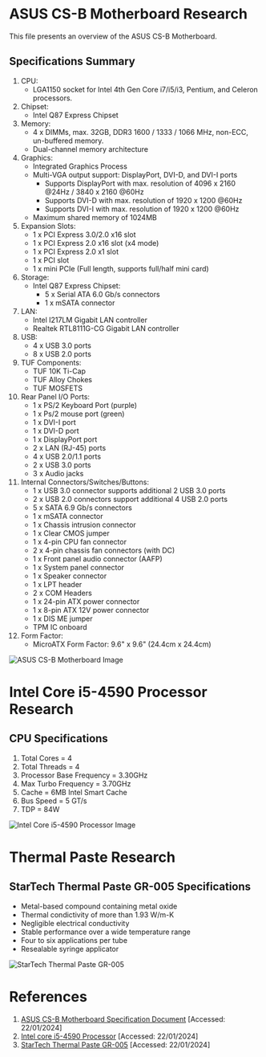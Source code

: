 # ASUS CS-B Motherboard Research

This file presents an overview of the ASUS CS-B Motherboard.

## Specifications Summary
1. CPU:
    - LGA1150 socket for Intel 4th Gen Core i7/i5/i3, Pentium, and Celeron processors. 
2. Chipset:
    - Intel Q87 Express Chipset
3. Memory:
    - 4 x DIMMs, max. 32GB, DDR3 1600 / 1333 / 1066 MHz, non-ECC, un-buffered memory. 
    - Dual-channel memory architecture
4. Graphics:
    - Integrated Graphics Process
    - Multi-VGA output support: DisplayPort, DVI-D, and DVI-I ports
        - Supports DisplayPort with max. resolution of 4096 x 2160 @24Hz / 3840 x 2160 @60Hz
        - Supports DVI-D with max. resolution of 1920 x 1200 @60Hz
        - Supports DVI-I with max. resolution of 1920 x 1200 @60Hz
    - Maximum shared memory of 1024MB
5. Expansion Slots:
    - 1 x PCI Express 3.0/2.0 x16 slot
    - 1 x PCI Express 2.0 x16 slot (x4 mode)
    - 1 x PCI Express 2.0 x1 slot
    - 1 x PCI slot
    - 1 x mini PCIe (Full length, supports full/half mini card)
6. Storage:
    - Intel Q87 Express Chipset:
        - 5 x Serial ATA 6.0 Gb/s connectors
        - 1 x mSATA connector
7. LAN:
    - Intel I217LM Gigabit LAN controller
    - Realtek RTL8111G-CG Gigabit LAN controller
8. USB:
    - 4 x USB 3.0 ports 
    - 8 x USB 2.0 ports
9. TUF Components:
    - TUF 10K Ti-Cap
    - TUF Alloy Chokes
    - TUF MOSFETS
10. Rear Panel I/O Ports:
    - 1 x PS/2 Keyboard Port (purple)
    - 1 x Ps/2 mouse port (green)
    - 1 x DVI-I port
    - 1 x DVI-D port
    - 1 x DisplayPort port
    - 2 x LAN (RJ-45) ports
    - 4 x USB 2.0/1.1 ports
    - 2 x USB 3.0 ports
    - 3 x Audio jacks
11. Internal Connectors/Switches/Buttons:
    - 1 x USB 3.0 connector supports additional 2 USB 3.0 ports
    - 2 x USB 2.0 connectors support additional 4 USB 2.0 ports
    - 5 x SATA 6.9 Gb/s connectors
    - 1 x mSATA connector
    - 1 x Chassis intrusion connector
    - 1 x Clear CMOS jumper
    - 1 x 4-pin CPU fan connector
    - 2 x 4-pin chassis fan connectors (with DC)
    - 1 x Front panel audio connector (AAFP)
    - 1 x System panel connector
    - 1 x Speaker connector
    - 1 x LPT header
    - 2 x COM Headers
    - 1 x 24-pin ATX power connector
    - 1 x 8-pin ATX 12V power connector
    - 1 x DIS ME jumper
    - TPM IC onboard
12. Form Factor: 
    - MicroATX Form Factor: 9.6" x 9.6" (24.4cm x 24.4cm)

![ASUS CS-B Motherboard Image](/ace-2023_-ace_2023_team-1/research_folder/Images/asus_csb_motherboard_image.png)

# Intel Core i5-4590 Processor Research

## CPU Specifications
1. Total Cores = 4
2. Total Threads = 4
3. Processor Base Frequency = 3.30GHz
4. Max Turbo Frequency = 3.70GHz
5. Cache = 6MB Intel Smart Cache
6. Bus Speed = 5 GT/s
7. TDP = 84W

![Intel Core i5-4590 Processor Image](/ace-2023_-ace_2023_team-1/research_folder/Images/intel_core_i5-4590_cpu.jpg)

# Thermal Paste Research

## StarTech Thermal Paste GR-005 Specifications
- Metal-based compound containing metal oxide
- Thermal condictivity of more than 1.93 W/m-K
- Negligible electrical conductivity
- Stable performance over a wide temperature range
- Four to six applications per tube
- Resealable syringe applicator

![StarTech Thermal Paste GR-005](/ace-2023_-ace_2023_team-1/research_folder/Images/thermal_paste_image.jpg)

# References
1. [ASUS CS-B Motherboard Specification Document](asus_csb_motherboard_spec.pdf) [Accessed: 22/01/2024]
2. [Intel core i5-4590 Processor](https://www.intel.com/content/www/us/en/products/sku/80815/intel-core-i54590-processor-6m-cache-up-to-3-70-ghz/specifications.html) [Accessed: 22/01/2024]
3. [StarTech Thermal Paste GR-005](https://www.amazon.co.uk/StarTech-com-Metal-Thermal-Compound-Heatsink-White/dp/B00006B8DX?th=1) [Accessed: 22/01/2024]